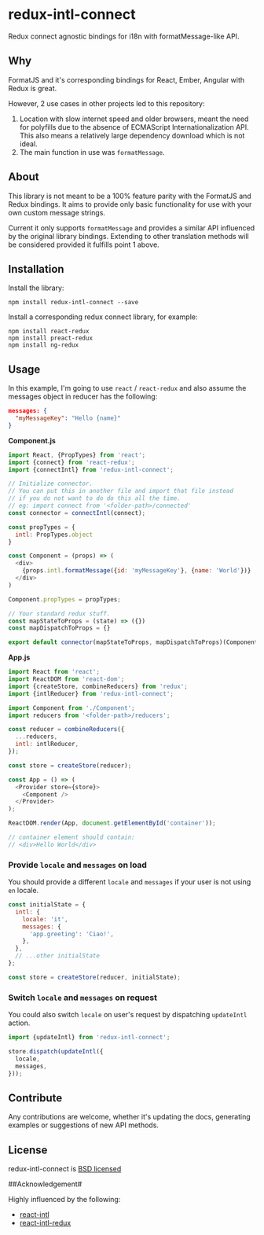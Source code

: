 # redux-intl-connect
Redux connect agnostic bindings for i18n with formatMessage-like API.

## Why
FormatJS and it's corresponding bindings for React, Ember, Angular with Redux is great.

However, 2 use cases in other projects led to this repository:
 1. Location with slow internet speed and older browsers, meant the need for polyfills due to the absence of ECMAScript Internationalization API. This also means a relatively large dependency download which is not ideal.
 1. The main function in use was `formatMessage`.

## About
This library is not meant to be a 100% feature parity with the FormatJS and Redux bindings. It aims to
provide only basic functionality for use with your own custom message strings.

Current it only supports `formatMessage` and provides a similar API influenced by the original library bindings.
Extending to other translation methods will be considered provided it fulfills point 1 above.


## Installation
Install the library:

```
npm install redux-intl-connect --save
```

Install a corresponding redux connect library, for example:

```
npm install react-redux
npm install preact-redux
npm install ng-redux
```

## Usage

In this example, I'm going to use `react` / `react-redux` and also assume the messages object in reducer has the following:

```json
messages: {
  "myMessageKey": "Hello {name}"
}
```

**Component.js**

```js
import React, {PropTypes} from 'react';
import {connect} from 'react-redux';
import {connectIntl} from 'redux-intl-connect';

// Initialize connector.
// You can put this in another file and import that file instead
// if you do not want to do do this all the time.
// eg: import connect from '<folder-path>/connected'
const connector = connectIntl(connect);

const propTypes = {
  intl: PropTypes.object
}

const Component = (props) => (
  <div>
    {props.intl.formatMessage({id: 'myMessageKey'}, {name: 'World'})}
  </div>
)

Component.propTypes = propTypes;

// Your standard redux stuff.
const mapStateToProps = (state) => ({})
const mapDispatchToProps = {}

export default connector(mapStateToProps, mapDispatchToProps)(Component);
```

**App.js**

```js
import React from 'react';
import ReactDOM from 'react-dom';
import {createStore, combineReducers} from 'redux';
import {intlReducer} from 'redux-intl-connect';

import Component from './Component';
import reducers from '<folder-path>/reducers';

const reducer = combineReducers({
  ...reducers,
  intl: intlReducer,
});

const store = createStore(reducer);

const App = () => (
  <Provider store={store}>
    <Component />
  </Provider>
);

ReactDOM.render(App, document.getElementById('container'));

// container element should contain:
// <div>Hello World</div>
```

### Provide `locale` and `messages` on load

You should provide a different `locale` and `messages` if your user is not using `en` locale.

```js
const initialState = {
  intl: {
    locale: 'it',
    messages: {
      'app.greeting': 'Ciao!',
    },
  },
  // ...other initialState
};

const store = createStore(reducer, initialState);
```


### Switch `locale` and `messages` on request

You could also switch `locale` on user's request by dispatching `updateIntl` action.

```js
import {updateIntl} from 'redux-intl-connect';

store.dispatch(updateIntl({
  locale,
  messages,
}));
```

## Contribute
Any contributions are welcome, whether it's updating the docs, generating examples or suggestions of new API methods.

## License

redux-intl-connect is [BSD licensed](./LICENSE)

##Acknowledgement#

Highly influenced by the following:
 - [react-intl](https://github.com/yahoo/react-intl)
 - [react-intl-redux](https://github.com/ratson/react-intl-redux)
